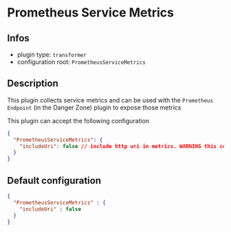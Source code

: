 
# Prometheus Service Metrics

## Infos

* plugin type: `transformer`
* configuration root: `PrometheusServiceMetrics`

## Description

This plugin collects service metrics and can be used with the `Prometheus Endpoint` (in the Danger Zone) plugin to expose those metrics

This plugin can accept the following configuration

```json
{
  "PrometheusServiceMetrics": {
    "includeUri": false // include http uri in metrics. WARNING this could impliess performance issues, use at your own risks
  }
}
```



## Default configuration

```json
{
  "PrometheusServiceMetrics" : {
    "includeUri" : false
  }
}
```





